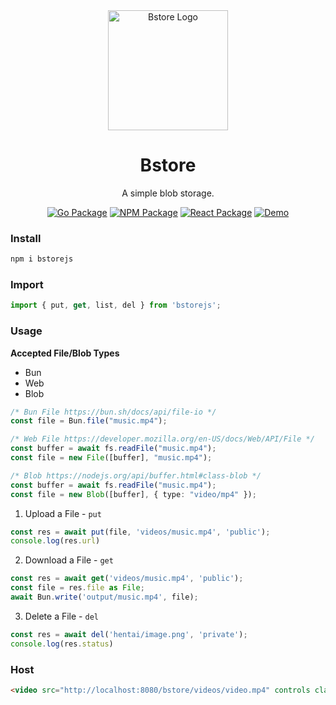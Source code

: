 <div align="center">
  <img width="192px" height="auto" src="public/favicon.ico" alt="Bstore Logo">
  <h1>Bstore</h1>
  <p>A simple blob storage.</p>
</div>

<div align="center">

  [![Go Package](https://img.shields.io/badge/go%20package-bstore-00ADD8?style=flat-square&logo=go)](https://github.com/carterusi/bstore)
  [![NPM Package](https://img.shields.io/badge/npm-bstorejs-red?style=flat-square&logo=npm)](https://www.npmjs.com/package/bstorejs)
  [![React Package](https://img.shields.io/badge/react-bstorejs--react-61DAFB?style=flat-square&logo=react)](https://www.npmjs.com/package/bstorejs-react)
  [![Demo](https://img.shields.io/badge/demo-bstorejs--demo-brightgreen?style=flat-square)](https://github.com/carterusi/bstorejs-demo)

</div>

### Install
```sh
npm i bstorejs
```

### Import
```ts
import { put, get, list, del } from 'bstorejs';
```

### Usage

**Accepted File/Blob Types**
- Bun
- Web
- Blob

```ts
/* Bun File https://bun.sh/docs/api/file-io */
const file = Bun.file("music.mp4");

/* Web File https://developer.mozilla.org/en-US/docs/Web/API/File */
const buffer = await fs.readFile("music.mp4");
const file = new File([buffer], "music.mp4");

/* Blob https://nodejs.org/api/buffer.html#class-blob */
const buffer = await fs.readFile("music.mp4");
const file = new Blob([buffer], { type: "video/mp4" });
```

1. Upload a File - `put`
```ts
const res = await put(file, 'videos/music.mp4', 'public');
console.log(res.url)
```

2. Download a File - `get`
```ts
const res = await get('videos/music.mp4', 'public');
const file = res.file as File;
await Bun.write('output/music.mp4', file);
```
3. Delete a File - `del`
```ts
const res = await del('hentai/image.png', 'private');
console.log(res.status)
```

### Host

```html
<video src="http://localhost:8080/bstore/videos/video.mp4" controls class="max-w-full max-h-full"></video>
```

